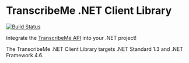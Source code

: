 # TranscribeMe .NET Client Library

[![Build Status](https://dev.azure.com/TranscribeMe/TranscribeMe-SDK-dotnet/_apis/build/status/TranscribeMe-SDK-dotnet?branchName=master)](https://dev.azure.com/TranscribeMe/TranscribeMe-SDK-dotnet/_build/latest?definitionId=4&branchName=master)

Integrate the [TranscribeMe API](https://rest-api.transcribeme.com/help) into your .NET project!

The TranscribeMe .NET Client Library targets .NET Standard 1.3 and .NET Framework 4.6.
